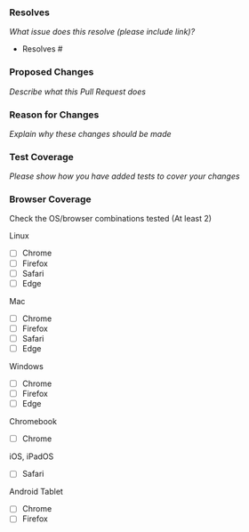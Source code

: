 ### Resolves

_What issue does this resolve (please include link)?_

- Resolves #

### Proposed Changes

_Describe what this Pull Request does_

### Reason for Changes

_Explain why these changes should be made_

### Test Coverage

_Please show how you have added tests to cover your changes_

### Browser Coverage

Check the OS/browser combinations tested (At least 2)

Linux

- [ ] Chrome
- [ ] Firefox
- [ ] Safari
- [ ] Edge

Mac

- [ ] Chrome
- [ ] Firefox
- [ ] Safari
- [ ] Edge

Windows

- [ ] Chrome
- [ ] Firefox
- [ ] Edge

Chromebook

- [ ] Chrome

iOS, iPadOS

- [ ] Safari

Android Tablet

- [ ] Chrome
- [ ] Firefox
